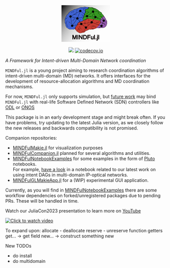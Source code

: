 <div align="center"> 
<img src="images/MINDFul-wtext.svg" alt="MINDFul-wtext" width="30%"></img>

[![](https://img.shields.io/badge/docs-dev-blue.svg)](https://UniStuttgart-IKR.github.io/MINDFul.jl/dev)
[![codecov.io](http://codecov.io/github/UniStuttgart-IKR/MINDFul.jl/coverage.svg?branch=main)](http://codecov.io/github/UniStuttgart-IKR/MINDFul.jl?branch=main)

</div>

*A Framework for Intent-driven Multi-Domain Network coordination*

`MINDFul.jl` is a young project aiming to research coordination algorithms of intent-driven multi-domain (MD) networks.
It offers interfaces for the development of resource-allocation algorithms and MD coordination mechanisms.

For now, `MINDFul.jl` only supports simulation, but [future work](https://unistuttgart-ikr.github.io/MINDFul.jl/dev/roadmap/) may bind `MINDFul.jl` with real-life Software Defined Network (SDN) controllers like [ODL](https://www.opendaylight.org/) or [ONOS](https://opennetworking.org/onos/) 

This package is in an early development stage and might break often.
If you have problems, try updating to the latest Julia version, as we closely follow the new releases and backwards compatibility is not promised.

Companion repositories:
- [MINDFulMakie.jl](https://github.com/UniStuttgart-IKR/MINDFulMakie.jl) for visualization purposes
- [MINDFulCompanion.jl](https://github.com/UniStuttgart-IKR/MINDFulCompanion.jl) planned for several algorithms and utilities.
- [MINDFulNotebookExamples](https://github.com/UniStuttgart-IKR/MINDFulNotebookExamples.jl) for some examples in the form of [Pluto](https://github.com/fonsp/Pluto.jl) notebooks.\
For example, [have a look](https://unistuttgart-ikr.github.io/MINDFulNotebookExamples.jl/intentDAGinMD.html) in a notebook related to our latest work on using intent DAGs in multi-domain IP-optical networks.
- [MINDFulGLMakieApp.jl](https://github.com/UniStuttgart-IKR/MINDFulGLMakieApp.jl) for a (WIP) experimental GUI application.

Currently, as you will find in [MINDFulNotebookExamples](https://github.com/UniStuttgart-IKR/MINDFulNotebookExamples.jl) there are some workflow dependencies on forked/unregistered packages due to pending PRs. These will be handled in time.

Watch our JuliaCon2023 presentation to learn more on [YouTube](https://www.youtube.com/watch?v=LrCFRWym0Lc)

[![Click to watch video](https://img.youtube.com/vi/LrCFRWym0Lc/0.jpg)](https://www.youtube.com/watch?v=LrCFRWym0Lc)

To expand upon:
allocate - deallocate
reserve - unreserve
function getters
get... -> get field
new... -> construct something new

New TODOs
- do install
- do multidomain
